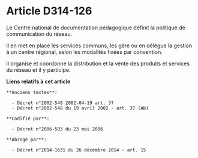 # Article D314-126

Le Centre national de documentation pédagogique définit la politique de communication du réseau.

Il en met en place les services communs, les gère ou en délègue la gestion à un centre régional, selon les modalités fixées
par convention.

Il organise et coordonne la distribution et la vente des produits et services du réseau et il y participe.

**Liens relatifs à cet article**

	**Anciens textes**:

	  - Décret n°2002-548 2002-04-19 art. 37
	  - Décret n°2002-548 du 19 avril 2002 - art. 37 (Ab)

	**Codifié par**:

	  - Décret n°2006-583 du 23 mai 2006

	**Abrogé par**:

	  - Décret n°2014-1631 du 26 décembre 2014 - art. 15
